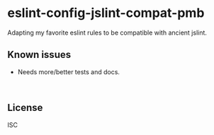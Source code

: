 ﻿
<!--#echo json="package.json" key="name" underline="=" -->
eslint-config-jslint-compat-pmb
===============================
<!--/#echo -->

<!--#echo json="package.json" key="description" -->
Adapting my favorite eslint rules to be compatible with ancient jslint.
<!--/#echo -->



<!--#toc stop="scan" -->



Known issues
------------

* Needs more/better tests and docs.




&nbsp;


License
-------
<!--#echo json="package.json" key=".license" -->
ISC
<!--/#echo -->
